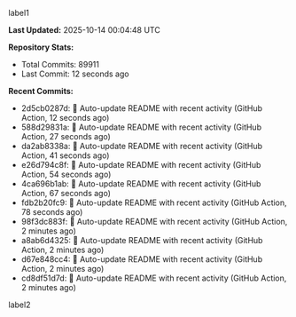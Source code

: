 
label1 
<!-- ACTIVITY_START -->
**Last Updated:** 2025-10-14 00:04:48 UTC

**Repository Stats:**
- Total Commits: 89911
- Last Commit: 12 seconds ago

**Recent Commits:**
- 2d5cb0287d: 🤖 Auto-update README with recent activity (GitHub Action, 12 seconds ago)
- 588d29831a: 🤖 Auto-update README with recent activity (GitHub Action, 27 seconds ago)
- da2ab8338a: 🤖 Auto-update README with recent activity (GitHub Action, 41 seconds ago)
- e26d794c8f: 🤖 Auto-update README with recent activity (GitHub Action, 54 seconds ago)
- 4ca696b1ab: 🤖 Auto-update README with recent activity (GitHub Action, 67 seconds ago)
- fdb2b20fc9: 🤖 Auto-update README with recent activity (GitHub Action, 78 seconds ago)
- 98f3dc883f: 🤖 Auto-update README with recent activity (GitHub Action, 2 minutes ago)
- a8ab6d4325: 🤖 Auto-update README with recent activity (GitHub Action, 2 minutes ago)
- d67e848cc4: 🤖 Auto-update README with recent activity (GitHub Action, 2 minutes ago)
- cd8df51d7d: 🤖 Auto-update README with recent activity (GitHub Action, 2 minutes ago)
<!-- ACTIVITY_END -->

label2

